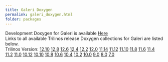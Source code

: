 ```yaml
---
title: Galeri Doxygen
permalink: galeri_doxygen.html
folder: packages
---
```


Development Doxygen for Galeri is available [Here](http://trilinos.org/docs/dev/packages/galeri/doc/html/index.html)  
Links to all available Trilinos release Doxygen collections for Galeri are listed below.  
Trilinos Version: [12.10](http://trilinos.org/docs/r12.10/packages/galeri/doc/html/index.html) [12.8](http://trilinos.org/docs/r12.8/packages/galeri/doc/html/index.html) [12.6](http://trilinos.org/docs/r12.6/packages/galeri/doc/html/index.html) [12.4](http://trilinos.org/docs/r12.4/packages/galeri/doc/html/index.html) [12.2](http://trilinos.org/docs/r12.2/packages/galeri/doc/html/index.html) [12.0](http://trilinos.org/docs/r12.0/packages/galeri/doc/html/index.html) [11.14](http://trilinos.org/docs/r11.14/packages/galeri/doc/html/index.html) [11.12](http://trilinos.org/docs/r11.12/packages/galeri/doc/html/index.html) [11.10](http://trilinos.org/docs/r11.10/packages/galeri/doc/html/index.html) [11.8](http://trilinos.org/docs/r11.8/packages/galeri/doc/html/index.html) [11.6](http://trilinos.org/docs/r11.6/packages/galeri/doc/html/index.html) [11.4](http://trilinos.org/docs/r11.4/packages/galeri/doc/html/index.html) [11.2](http://trilinos.org/docs/r11.2/packages/galeri/doc/html/index.html) [11.0](http://trilinos.org/docs/r11.0/packages/galeri/doc/html/index.html) [10.12](http://trilinos.org/docs/r10.12/packages/galeri/doc/html/index.html) [10.10](http://trilinos.org/docs/r10.10/packages/galeri/doc/html/index.html) [10.8](http://trilinos.org/docs/r10.8/packages/galeri/doc/html/index.html) [10.6](http://trilinos.org/docs/r10.6/packages/galeri/doc/html/index.html) [10.4](http://trilinos.org/docs/r10.4/packages/galeri/doc/html/index.html) [10.2](http://trilinos.org/docs/r10.2/packages/galeri/doc/html/index.html) [10.0](http://trilinos.org/docs/r10.0/packages/galeri/doc/html/index.html) [9.0](http://trilinos.org/docs/r9.0/packages/galeri/doc/html/index.html) [8.0](http://trilinos.org/docs/r8.0/packages/galeri/doc/html/index.html) [7.0](http://trilinos.org/docs/r7.0/packages/galeri/doc/html/index.html)
